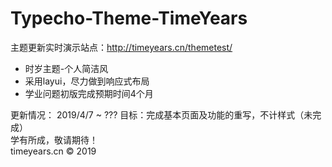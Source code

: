 # Typecho-Theme-TimeYears 
主题更新实时演示站点：http://timeyears.cn/themetest/

- 时岁主题-个人简洁风  
- 采用layui，尽力做到响应式布局  
- 学业问题初版完成预期时间4个月  

更新情况：
2019/4/7 ~ ???
目标：完成基本页面及功能的重写，不计样式（未完成）  
学有所成，敬请期待！  
timeyears.cn &copy; 2019
